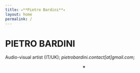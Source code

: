 ```yaml
---
title: ⭒**Pietro Bardini**⭒
layout: home
permalink: /
---
```


# PIETRO BARDINI
Audio-visual artist (IT/UK);
*pietrobardini.contact[at]gmail.com;*
<p align="center">✴</p>
